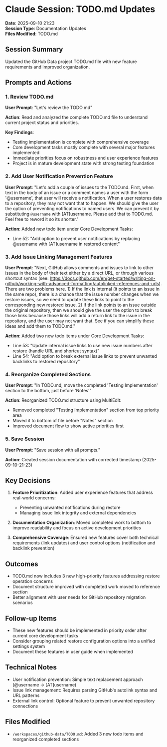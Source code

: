 # Claude Session: TODO.md Updates

**Date**: 2025-09-10 21:23  
**Session Type**: Documentation Updates  
**Files Modified**: TODO.md

## Session Summary

Updated the GitHub Data project TODO.md file with new feature requirements and improved organization.

## Prompts and Actions

### 1. Review TODO.md
**User Prompt**: "Let's review the TODO.md"

**Action**: Read and analyzed the complete TODO.md file to understand current project status and priorities.

**Key Findings**:
- Testing implementation is complete with comprehensive coverage
- Core development tasks mostly complete with several major features implemented
- Immediate priorities focus on robustness and user experience features
- Project is in mature development state with strong testing foundation

### 2. Add User Notification Prevention Feature
**User Prompt**: "Let's add a couple of issues to the TODO.md. First, when text in the body of an issue or a comment names a user with the form '@username', that user will receive a notification. When a user restores data to a repository, they may not want that to happen. We should give the user the option of preventing notifications to named users. We can prevent it by substituting `@username` with [AT]username. Please add that to TODO.md. Feel free to reword it so its shorter."

**Action**: Added new todo item under Core Development Tasks:
- Line 52: "Add option to prevent user notifications by replacing @username with [AT]username in restored content"

### 3. Add Issue Linking Management Features
**User Prompt**: "Next, GitHub allows comments and issues to link to other issues in the body of their text either by a direct URL, or through various shortcut syntax (see: <https://docs.github.com/en/get-started/writing-on-github/working-with-advanced-formatting/autolinked-references-and-urls>). There are two problems here. 1) If the link is internal (it points to an issue in the same repo), there is a chance that the issue number changes when we restore issues, so we need to update these links to point to the corresponding new restored issue. 2) If the link points to an issue outside the original repository, then we should give the user the option to break those links because those links will add a return link to the issue in the repository, and the user may not want that. See if you can simplify these ideas and add them to TODO.md."

**Action**: Added two new todo items under Core Development Tasks:
- Line 53: "Update internal issue links to use new issue numbers after restore (handle URL and shortcut syntax)"
- Line 54: "Add option to break external issue links to prevent unwanted backlinks to restored repository"

### 4. Reorganize Completed Sections
**User Prompt**: "In TODO.md, move the completed 'Testing Implementation' section to the bottom, just before 'Notes'"

**Action**: Reorganized TODO.md structure using MultiEdit:
- Removed completed "Testing Implementation" section from top priority area
- Moved it to bottom of file before "Notes" section
- Improved document flow to show active priorities first

### 5. Save Session
**User Prompt**: "Save session with all prompts."

**Action**: Created session documentation with corrected timestamp (2025-09-10-21-23)

## Key Decisions

1. **Feature Prioritization**: Added user experience features that address real-world concerns:
   - Preventing unwanted notifications during restore
   - Managing issue link integrity and external dependencies

2. **Documentation Organization**: Moved completed work to bottom to improve readability and focus on active development priorities

3. **Comprehensive Coverage**: Ensured new features cover both technical requirements (link updates) and user control options (notification and backlink prevention)

## Outcomes

- TODO.md now includes 3 new high-priority features addressing restore operation concerns
- Document structure improved with completed work moved to reference section
- Better alignment with user needs for GitHub repository migration scenarios

## Follow-up Items

- These new features should be implemented in priority order after current core development tasks
- Consider grouping related restore configuration options into a unified settings system
- Document these features in user guide when implemented

## Technical Notes

- User notification prevention: Simple text replacement approach (@username → [AT]username)
- Issue link management: Requires parsing GitHub's autolink syntax and URL patterns
- External link control: Optional feature to prevent unwanted repository connections

## Files Modified

- `/workspaces/github-data/TODO.md`: Added 3 new todo items and reorganized completed sections